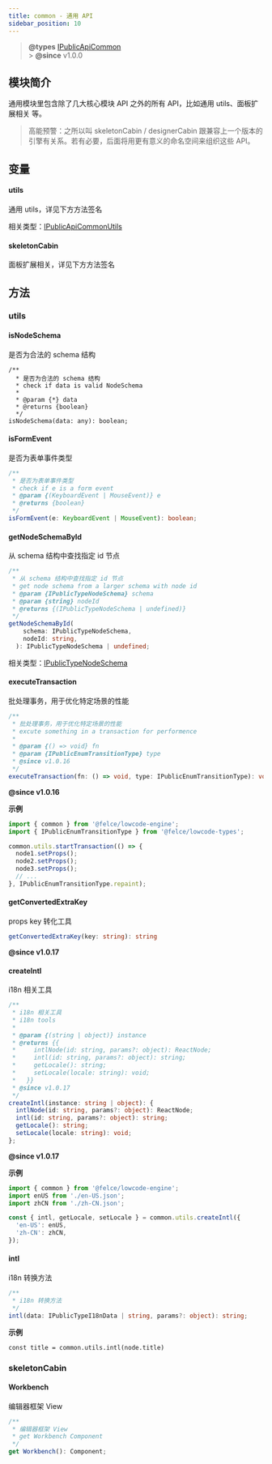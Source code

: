 ```yaml
---
title: common - 通用 API
sidebar_position: 10
---
```


> **@types** [IPublicApiCommon](https://github.com/fe-lce/lowcode-engine/blob/main/packages/types/src/shell/api/common.ts)<br/> > **@since** v1.0.0

## 模块简介

通用模块里包含除了几大核心模块 API 之外的所有 API，比如通用 utils、面板扩展相关 等。

> 高能预警：之所以叫 skeletonCabin / designerCabin 跟兼容上一个版本的引擎有关系。若有必要，后面将用更有意义的命名空间来组织这些 API。

## 变量

#### utils

通用 utils，详见下方方法签名

相关类型：[IPublicApiCommonUtils](https://github.com/fe-lce/lowcode-engine/blob/main/packages/types/src/shell/api/common.ts)

#### skeletonCabin

面板扩展相关，详见下方方法签名

## 方法

### utils

#### isNodeSchema

是否为合法的 schema 结构

```typscript
/**
  * 是否为合法的 schema 结构
  * check if data is valid NodeSchema
  *
  * @param {*} data
  * @returns {boolean}
  */
isNodeSchema(data: any): boolean;
```

#### isFormEvent

是否为表单事件类型

```typescript
/**
 * 是否为表单事件类型
 * check if e is a form event
 * @param {(KeyboardEvent | MouseEvent)} e
 * @returns {boolean}
 */
isFormEvent(e: KeyboardEvent | MouseEvent): boolean;
```

#### getNodeSchemaById

从 schema 结构中查找指定 id 节点

```typescript
/**
 * 从 schema 结构中查找指定 id 节点
 * get node schema from a larger schema with node id
 * @param {IPublicTypeNodeSchema} schema
 * @param {string} nodeId
 * @returns {(IPublicTypeNodeSchema | undefined)}
 */
getNodeSchemaById(
    schema: IPublicTypeNodeSchema,
    nodeId: string,
  ): IPublicTypeNodeSchema | undefined;
```

相关类型：[IPublicTypeNodeSchema](https://github.com/fe-lce/lowcode-engine/blob/main/packages/types/src/shell/type/node-schema.ts)

#### executeTransaction

批处理事务，用于优化特定场景的性能

```typescript
/**
 * 批处理事务，用于优化特定场景的性能
 * excute something in a transaction for performence
 *
 * @param {() => void} fn
 * @param {IPublicEnumTransitionType} type
 * @since v1.0.16
 */
executeTransaction(fn: () => void, type: IPublicEnumTransitionType): void;
```

**@since v1.0.16**

**示例**

```typescript
import { common } from '@felce/lowcode-engine';
import { IPublicEnumTransitionType } from '@felce/lowcode-types';

common.utils.startTransaction(() => {
  node1.setProps();
  node2.setProps();
  node3.setProps();
  // ...
}, IPublicEnumTransitionType.repaint);
```

#### getConvertedExtraKey

props key 转化工具

```typescript
getConvertedExtraKey(key: string): string

```

**@since v1.0.17**

#### createIntl

i18n 相关工具

```typescript
/**
 * i18n 相关工具
 * i18n tools
 *
 * @param {(string | object)} instance
 * @returns {{
 *     intlNode(id: string, params?: object): ReactNode;
 *     intl(id: string, params?: object): string;
 *     getLocale(): string;
 *     setLocale(locale: string): void;
 *   }}
 * @since v1.0.17
 */
createIntl(instance: string | object): {
  intlNode(id: string, params?: object): ReactNode;
  intl(id: string, params?: object): string;
  getLocale(): string;
  setLocale(locale: string): void;
};
```

**@since v1.0.17**

**示例**

```typescript
import { common } from '@felce/lowcode-engine';
import enUS from './en-US.json';
import zhCN from './zh-CN.json';

const { intl, getLocale, setLocale } = common.utils.createIntl({
  'en-US': enUS,
  'zh-CN': zhCN,
});
```

#### intl

i18n 转换方法

```typescript
/**
 * i18n 转换方法
 */
intl(data: IPublicTypeI18nData | string, params?: object): string;
```

**示例**

```
const title = common.utils.intl(node.title)
```

### skeletonCabin

#### Workbench

编辑器框架 View

```typescript
/**
 * 编辑器框架 View
 * get Workbench Component
 */
get Workbench(): Component;
```

